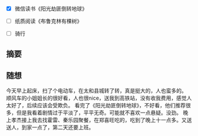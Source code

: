 - [x] 微信读书《阳光劫匪倒转地球》
- [ ] 纸质阅读《布鲁克林有棵树》
- [ ] 骑行


## 摘要


## 随想
今天早上起床，扫了个电动车，在太和县城转了转，真是挺大的，人也蛮多的。
顺风车的小姐姐长的很好看，人也很nice，送我到高铁站，没有收我费用，感觉人太好了，后续应该会受欺负。
看完了《阳光劫匪倒转地球》，不好看，他们推荐很多，但是我看着剧情过于平淡了，平平无奇。可能就不喜欢一点悬疑。没劲。
晚上孝杰接上我去找霍雷、秦乐园聚餐，在郑喜旺吃的，吃到了晚上十一点多。又送送人，到家一点了，第二天还要上班。